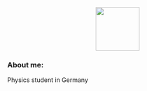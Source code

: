 <div id="header" align="center">
  <img src="https://media.giphy.com/media/v1.Y2lkPTc5MGI3NjExMnNxeWVyMnNhcW10dHR6NHcya2hjMXU5cnBwM2x0aGFqaG1zdXN4dSZlcD12MV9pbnRlcm5hbF9naWZfYnlfaWQmY3Q9Zw/1qXc2onDaFpoHTgvHA/giphy.gif" width="100"/>
</div>

### About me:

Physics student in Germany
